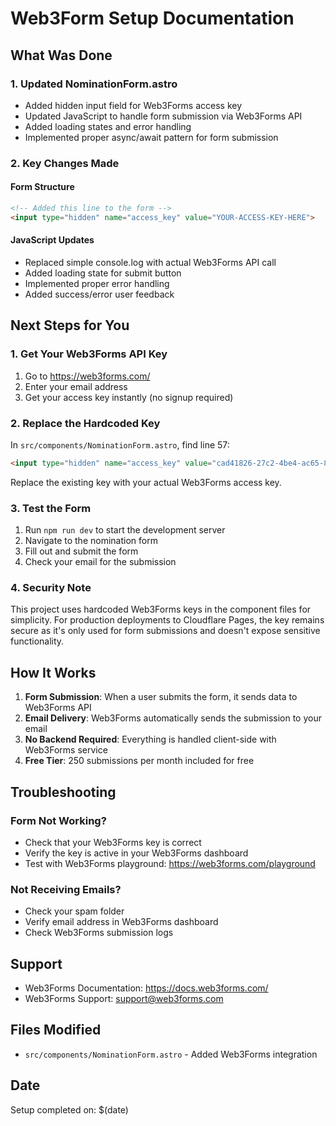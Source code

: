 # Web3Form Setup Documentation

## What Was Done

### 1. Updated NominationForm.astro
- Added hidden input field for Web3Forms access key
- Updated JavaScript to handle form submission via Web3Forms API
- Added loading states and error handling
- Implemented proper async/await pattern for form submission

### 2. Key Changes Made

#### Form Structure
```html
<!-- Added this line to the form -->
<input type="hidden" name="access_key" value="YOUR-ACCESS-KEY-HERE">
```

#### JavaScript Updates
- Replaced simple console.log with actual Web3Forms API call
- Added loading state for submit button
- Implemented proper error handling
- Added success/error user feedback

## Next Steps for You

### 1. Get Your Web3Forms API Key
1. Go to https://web3forms.com/
2. Enter your email address
3. Get your access key instantly (no signup required)

### 2. Replace the Hardcoded Key
In `src/components/NominationForm.astro`, find line 57:
```html
<input type="hidden" name="access_key" value="cad41826-27c2-4be4-ac65-8929c8fadda3">
```

Replace the existing key with your actual Web3Forms access key.

### 3. Test the Form
1. Run `npm run dev` to start the development server
2. Navigate to the nomination form
3. Fill out and submit the form
4. Check your email for the submission

### 4. Security Note
This project uses hardcoded Web3Forms keys in the component files for simplicity. For production deployments to Cloudflare Pages, the key remains secure as it's only used for form submissions and doesn't expose sensitive functionality.

## How It Works

1. **Form Submission**: When a user submits the form, it sends data to Web3Forms API
2. **Email Delivery**: Web3Forms automatically sends the submission to your email
3. **No Backend Required**: Everything is handled client-side with Web3Forms service
4. **Free Tier**: 250 submissions per month included for free

## Troubleshooting

### Form Not Working?
- Check that your Web3Forms key is correct
- Verify the key is active in your Web3Forms dashboard
- Test with Web3Forms playground: https://web3forms.com/playground

### Not Receiving Emails?
- Check your spam folder
- Verify email address in Web3Forms dashboard
- Check Web3Forms submission logs

## Support

- Web3Forms Documentation: https://docs.web3forms.com/
- Web3Forms Support: support@web3forms.com

## Files Modified

- `src/components/NominationForm.astro` - Added Web3Forms integration

## Date

Setup completed on: $(date)

